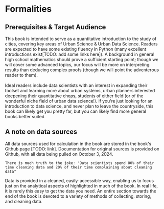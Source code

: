 # Formalities
## Prerequisites & Target Audience
This book is intended to serve as a quantitative introduction to the study of cities, covering key areas of Urban Science & Urban Data Science. Readers are expected to have some existing fluency in Python (many excellent introductions exist[TODO: add some links here]). A background in general high school mathematics should prove a sufficient starting point; though we will cover some advanced topics, our focus will be more on interpreting results than deducing complex proofs (though we will point the adventerous reader to them).<br><br>
Ideal readers include data scientists with an interest in expanding their toolset and learning more about urban systems, urban planners interested deepening their quantitative chops, students of either field (or of the wonderful niche field of urban data science!). If you're just looking for an introduction to data science, and never plan to leave the countryside, this book can likely get you pretty far, but you can likely find more general books better suited.

## A note on data sources
All data sources used for calculation in the book are stored in the book's Github page [TODO: link]. Documentation for original sources is provided on Github, with all data being pulled on October 3, 2024.<br>
```{margin} 
There is much truth to the joke: "Data scientists spend 80% of their time cleaning data and 20% of their time complaining about cleaning data"
```
Data is provided in a cleaned, easily-accessible way, enabling us to focus just on the analytical aspects of highlighted in much of the book. In real life, it is rarely this easy to get the data you need. An entire section towards the end of the book is devoted to a variety of methods of collecting, storing, and cleaning data.